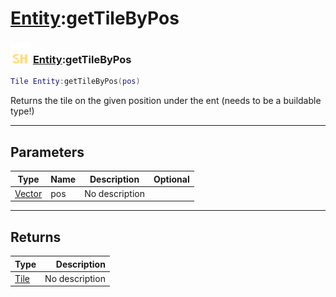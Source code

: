 # [Entity](../entity/README.md):getTileByPos

### <img src="../../.gitbook/assets/shared.png" width="32" height="32" /> [Entity](../entity/README.md):getTileByPos

```lua
Tile Entity:getTileByPos(pos)
```

Returns the tile on the given position under the ent (needs to be a buildable type!)<br>

-----------------
## Parameters

| Type   | Name | Description | Optional |
| ------ | ---- | ----------- | -------: |
| [Vector](../vector/README.md) | pos | No description |  |

-----------------
## Returns

| Type   | Description |
| ------ | ----------: |
| [Tile](../tile/README.md) | No description |
